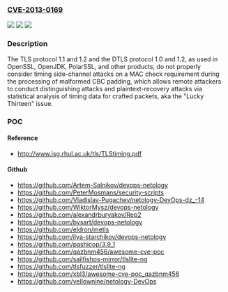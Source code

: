 ### [CVE-2013-0169](https://cve.mitre.org/cgi-bin/cvename.cgi?name=CVE-2013-0169)
![](https://img.shields.io/static/v1?label=Product&message=n%2Fa&color=blue)
![](https://img.shields.io/static/v1?label=Version&message=n%2Fa&color=blue)
![](https://img.shields.io/static/v1?label=Vulnerability&message=n%2Fa&color=brighgreen)

### Description

The TLS protocol 1.1 and 1.2 and the DTLS protocol 1.0 and 1.2, as used in OpenSSL, OpenJDK, PolarSSL, and other products, do not properly consider timing side-channel attacks on a MAC check requirement during the processing of malformed CBC padding, which allows remote attackers to conduct distinguishing attacks and plaintext-recovery attacks via statistical analysis of timing data for crafted packets, aka the "Lucky Thirteen" issue.

### POC

#### Reference
- http://www.isg.rhul.ac.uk/tls/TLStiming.pdf

#### Github
- https://github.com/Artem-Salnikov/devops-netology
- https://github.com/PeterMosmans/security-scripts
- https://github.com/Vladislav-Pugachev/netology-DevOps-dz_-14
- https://github.com/WiktorMysz/devops-netology
- https://github.com/alexandrburyakov/Rep2
- https://github.com/bysart/devops-netology
- https://github.com/eldron/metls
- https://github.com/ilya-starchikov/devops-netology
- https://github.com/pashicop/3.9_1
- https://github.com/qazbnm456/awesome-cve-poc
- https://github.com/sailfishos-mirror/tlslite-ng
- https://github.com/tlsfuzzer/tlslite-ng
- https://github.com/xbl3/awesome-cve-poc_qazbnm456
- https://github.com/yellownine/netology-DevOps


